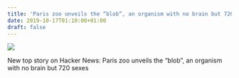 ```yaml
---
title: 'Paris zoo unveils the “blob”, an organism with no brain but 720 sexes'
date: 2019-10-17T01:10:00+01:00
draft: false
---
```


![](https://ifttt.com/images/no_image_card.png)  

New top story on Hacker News: Paris zoo unveils the “blob”, an organism with no brain but 720 sexes